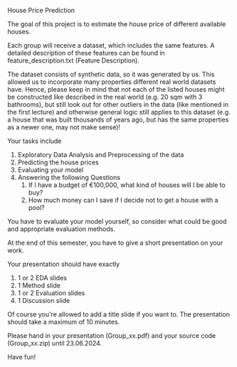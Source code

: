 House Price Prediction

The goal of this project is to estimate the house price of different available houses.

Each group will receive a dataset, which includes the same features. A detailed description of these features can be found in feature_description.txt (Feature Description).

The dataset consists of synthetic data, so it was generated by us. This allowed us to incorporate many properties different real world datasets have. Hence, please keep in mind that not each of the listed houses might be constructed like described in the real world (e.g. 20 sqm with 3 bathrooms), but still look out for other outliers in the data (like mentioned in the first lecture) and otherwise general logic still applies to this dataset (e.g. a house that was built thousands of years ago, but has the same properties as a newer one, may not make sense)!

Your tasks include 

1.  Exploratory Data Analysis and Preprocessing of the data
2.  Predicting the house prices
3. Evaluating your model 
4. Answering the following Questions 
   1. If I have a budget of €100,000, what kind of houses will I be able to buy? 
   2. How much money can I save if I decide not to get a house with a pool?

You have to evaluate your model yourself, so consider what could be good and appropriate evaluation methods.

At the end of this semester, you have to give a short presentation on your work.

Your presentation should have exactly

1. 1 or 2 EDA slides
2. 1 Method slide
3. 1 or 2 Evaluation slides
4. 1 Discussion slide

Of course you're allowed to add a title slide if you want to. The presentation should take a maximum of 10 minutes.

Please hand in your presentation (Group_xx.pdf) and your source code (Group_xx.zip) until 23.06.2024.

Have fun!